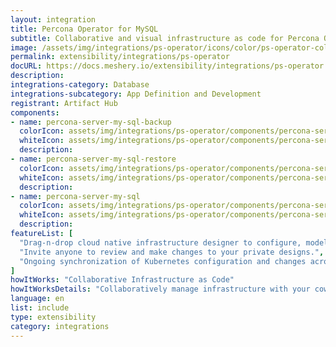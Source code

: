 ```yaml
---
layout: integration
title: Percona Operator for MySQL
subtitle: Collaborative and visual infrastructure as code for Percona Operator for MySQL
image: /assets/img/integrations/ps-operator/icons/color/ps-operator-color.svg
permalink: extensibility/integrations/ps-operator
docURL: https://docs.meshery.io/extensibility/integrations/ps-operator
description: 
integrations-category: Database
integrations-subcategory: App Definition and Development
registrant: Artifact Hub
components: 
- name: percona-server-my-sql-backup
  colorIcon: assets/img/integrations/ps-operator/components/percona-server-my-sql-backup/icons/color/percona-server-my-sql-backup-color.svg
  whiteIcon: assets/img/integrations/ps-operator/components/percona-server-my-sql-backup/icons/white/percona-server-my-sql-backup-white.svg
  description: 
- name: percona-server-my-sql-restore
  colorIcon: assets/img/integrations/ps-operator/components/percona-server-my-sql-restore/icons/color/percona-server-my-sql-restore-color.svg
  whiteIcon: assets/img/integrations/ps-operator/components/percona-server-my-sql-restore/icons/white/percona-server-my-sql-restore-white.svg
  description: 
- name: percona-server-my-sql
  colorIcon: assets/img/integrations/ps-operator/components/percona-server-my-sql/icons/color/percona-server-my-sql-color.svg
  whiteIcon: assets/img/integrations/ps-operator/components/percona-server-my-sql/icons/white/percona-server-my-sql-white.svg
  description: 
featureList: [
  "Drag-n-drop cloud native infrastructure designer to configure, model, and deploy your workloads.",
  "Invite anyone to review and make changes to your private designs.",
  "Ongoing synchronization of Kubernetes configuration and changes across any number of clusters."
]
howItWorks: "Collaborative Infrastructure as Code"
howItWorksDetails: "Collaboratively manage infrastructure with your coworkers synchronously sharing the same designs."
language: en
list: include
type: extensibility
category: integrations
---
```

